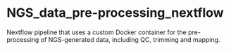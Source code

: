 # NGS_data_pre-processing_nextflow
Nextflow pipeline that uses a custom Docker container for the pre-processing of NGS-generated data, including QC, trimming and mapping.
